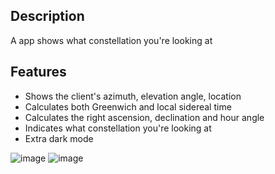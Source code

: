 ## Description
A app shows what constellation you're looking at

## Features
- Shows the client's azimuth, elevation angle, location
- Calculates both Greenwich and local sidereal time
- Calculates the right ascension, declination and hour angle
- Indicates what constellation you're looking at
- Extra dark mode

![image]((https://github.com/AndyTung401/AstroCompass/blob/main/IMG_4798.jpg)https://github.com/AndyTung401/AstroCompass/blob/main/IMG_4798.jpg)
![image]((https://github.com/AndyTung401/AstroCompass/blob/main/IMG_4798.jpg)https://github.com/AndyTung401/AstroCompass/blob/main/IMG_4810.jpg)
